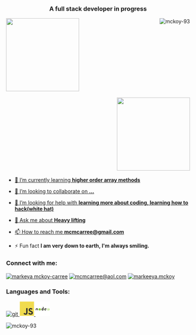 <h3 align="center">A full stack developer in progress</h3>


<p align="left"> <a href="https://github.com/ryo-ma/github-profile-trophy"><img src="https://github-profile-trophy.vercel.app/?username=mckoy-93" alt="mckoy-93" 


                                                                                
                                                                                
 <p align="right"> <img src= https://i.etsystatic.com/16136317/r/il/95e489/2131467897/il_1588xN.2131467897_7rt2.jpg width="200" height="200" />                                                                               
<p align="right"> <img src=https://res.cloudinary.com/hjlz68xhm/image/upload/dpr_auto,q_auto,c_fill,f_png,w_900,h_700/f_auto,q_auto/mg9avenllqpermbz8edq.png width="200" height="200" />  
  

              
- 🌱 I’m currently learning **higher order array methods**

- 👯 I’m looking to collaborate on **...**

- 🤝 I’m looking for help with **learning more about coding, learning how to hack(white hat)**

- 💬 Ask me about **Heavy lifting**

- 📫 How to reach me **mcmcarree@gmail.com**

- ⚡ Fun fact **I am very down to earth, I'm always smiling.**

<h3 align="left">Connect with me:</h3>
<p align="left">
<a href="https://linkedin.com/in/markeya mckoy-carree" target="blank"><img align="center" src="https://raw.githubusercontent.com/rahuldkjain/github-profile-readme-generator/master/src/images/icons/Social/linked-in-alt.svg" alt="markeya mckoy-carree" height="30" width="40" /></a>
<a href="https://fb.com/mcmcarree@aol.com" target="blank"><img align="center" src="https://raw.githubusercontent.com/rahuldkjain/github-profile-readme-generator/master/src/images/icons/Social/facebook.svg" alt="mcmcarree@aol.com" height="30" width="40" /></a>
<a href="https://instagram.com/markeeya.mckoy" target="blank"><img align="center" src="https://raw.githubusercontent.com/rahuldkjain/github-profile-readme-generator/master/src/images/icons/Social/instagram.svg" alt="markeeya.mckoy" height="30" width="40" /></a>
</p>

<h3 align="left">Languages and Tools:</h3>
<p align="left"> <a href="https://git-scm.com/" target="_blank" rel="noreferrer"> <img src="https://www.vectorlogo.zone/logos/git-scm/git-scm-icon.svg" alt="git" width="40" height="40"/> </a> <a href="https://developer.mozilla.org/en-US/docs/Web/JavaScript" target="_blank" rel="noreferrer"> <img src="https://raw.githubusercontent.com/devicons/devicon/master/icons/javascript/javascript-original.svg" alt="javascript" width="40" height="40"/> </a> <a href="https://nodejs.org" target="_blank" rel="noreferrer"> <img src="https://raw.githubusercontent.com/devicons/devicon/master/icons/nodejs/nodejs-original-wordmark.svg" alt="nodejs" width="40" height="40"/> </a> </p>

<p><img align="center" src="https://github-readme-streak-stats.herokuapp.com/?user=mckoy-93&" alt="mckoy-93" /></p>
